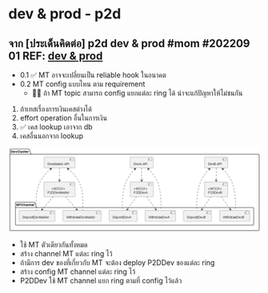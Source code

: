 # dev & prod - p2d

## จาก [ประเด็นคิดต่อ] p2d dev & prod #mom #202209 01 **REF: [dev & prod](dev-and-prod.md)**

- 0.1 ✅ MT อาจจะเปลี่ยนเป็น reliable hook ในอนาคต
- 0.2 MT config แบบไหน ตาม requirement
    - 🙋‍♂️ ถ้า MT topic สามารถ config แยกแต่ละ ring ได้ น่าจะแก้ปัญหาให้ไม่ชนกัน
1. ถ้าเทสเรื่องการเงินเคสต่างได้
2. effort operation อื่นในการเงิน
3. ✅ เคส lookup เอาจาก db
4. เคสอื่นนอกจาก lookup

![](out/dev-and-prod-p2d/dev-and-prod-p2d.png)

- ใช้ MT ตัวเดียวกันทั้งหมด
- สร้าง channel MT แต่ละ ring ไว้
- ถ้ามีการ dev ของที่เกี่ยวกับ MT จะต้อง deploy P2DDev ของแต่ละ ring
- สร้าง config MT channel แต่ละ ring ไว้
- P2DDev ใช้ MT channel แยก ring ตามที่ config ไว้แล้ว